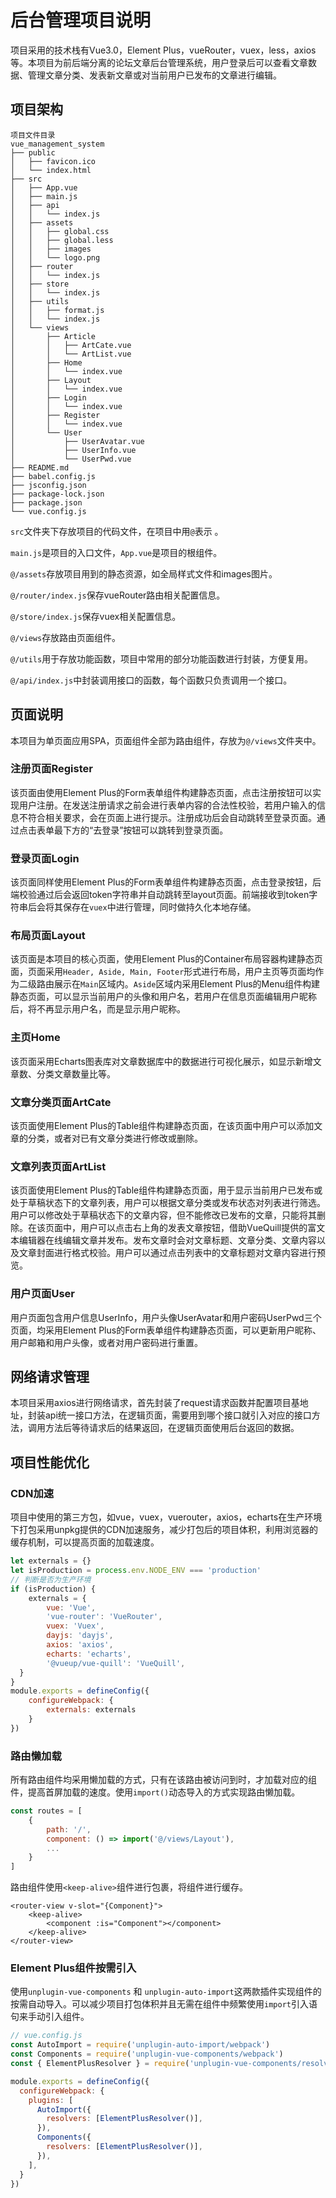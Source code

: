 # 后台管理项目说明

项目采用的技术栈有Vue3.0，Element Plus，vueRouter，vuex，less，axios等。本项目为前后端分离的论坛文章后台管理系统，用户登录后可以查看文章数据、管理文章分类、发表新文章或对当前用户已发布的文章进行编辑。

## 项目架构

```
项目文件目录
vue_management_system
├── public
│   ├── favicon.ico
│   └── index.html
├── src
│   ├── App.vue
│   ├── main.js
│   ├── api
│   │   └── index.js
│   ├── assets
│   │   ├── global.css
│   │   ├── global.less
│   │   ├── images
│   │   └── logo.png
│   ├── router
│   │   └── index.js
│   ├── store
│   │   └── index.js
│   ├── utils
│   │   ├── format.js
│   │   └── index.js
│   └── views
│       ├── Article
│       │   ├── ArtCate.vue
│       │   └── ArtList.vue
│       ├── Home
│       │   └── index.vue
│       ├── Layout
│       │   └── index.vue
│       ├── Login
│       │   └── index.vue
│       ├── Register
│       │   └── index.vue
│       └── User
│           ├── UserAvatar.vue
│           ├── UserInfo.vue
│           └── UserPwd.vue
├── README.md
├── babel.config.js
├── jsconfig.json
├── package-lock.json
├── package.json
└── vue.config.js
```

`src`文件夹下存放项目的代码文件，在项目中用`@`表示 。

`main.js`是项目的入口文件，`App.vue`是项目的根组件。

`@/assets`存放项目用到的静态资源，如全局样式文件和images图片。

`@/router/index.js`保存vueRouter路由相关配置信息。

`@/store/index.js`保存vuex相关配置信息。

`@/views`存放路由页面组件。

`@/utils`用于存放功能函数，项目中常用的部分功能函数进行封装，方便复用。

`@/api/index.js`中封装调用接口的函数，每个函数只负责调用一个接口。

## 页面说明

本项目为单页面应用SPA，页面组件全部为路由组件，存放为`@/views`文件夹中。

### 注册页面Register

该页面由使用Element Plus的Form表单组件构建静态页面，点击注册按钮可以实现用户注册。在发送注册请求之前会进行表单内容的合法性校验，若用户输入的信息不符合相关要求，会在页面上进行提示。注册成功后会自动跳转至登录页面。通过点击表单最下方的“去登录”按钮可以跳转到登录页面。

### 登录页面Login

该页面同样使用Element Plus的Form表单组件构建静态页面，点击登录按钮，后端校验通过后会返回token字符串并自动跳转至layout页面。前端接收到token字符串后会将其保存在`vuex`中进行管理，同时做持久化本地存储。

### 布局页面Layout

该页面是本项目的核心页面，使用Element Plus的Container布局容器构建静态页面，页面采用`Header, Aside, Main, Footer`形式进行布局，用户主页等页面均作为二级路由展示在`Main`区域内。`Aside`区域内采用Element Plus的Menu组件构建静态页面，可以显示当前用户的头像和用户名，若用户在信息页面编辑用户昵称后，将不再显示用户名，而是显示用户昵称。

### 主页Home

该页面采用Echarts图表库对文章数据库中的数据进行可视化展示，如显示新增文章数、分类文章数量比等。

### 文章分类页面ArtCate

该页面使用Element Plus的Table组件构建静态页面，在该页面中用户可以添加文章的分类，或者对已有文章分类进行修改或删除。

### 文章列表页面ArtList

该页面使用Element Plus的Table组件构建静态页面，用于显示当前用户已发布或处于草稿状态下的文章列表，用户可以根据文章分类或发布状态对列表进行筛选。用户可以修改处于草稿状态下的文章内容，但不能修改已发布的文章，只能将其删除。在该页面中，用户可以点击右上角的发表文章按钮，借助VueQuill提供的富文本编辑器在线编辑文章并发布。发布文章时会对文章标题、文章分类、文章内容以及文章封面进行格式校验。用户可以通过点击列表中的文章标题对文章内容进行预览。

### 用户页面User

用户页面包含用户信息UserInfo，用户头像UserAvatar和用户密码UserPwd三个页面，均采用Element Plus的Form表单组件构建静态页面，可以更新用户昵称、用户邮箱和用户头像，或者对用户密码进行重置。

## 网络请求管理

本项目采用axios进行网络请求，首先封装了request请求函数并配置项目基地址，封装api统一接口方法，在逻辑页面，需要用到哪个接口就引入对应的接口方法，调用方法后等待请求后的结果返回，在逻辑页面使用后台返回的数据。

## 项目性能优化

### CDN加速

项目中使用的第三方包，如vue，vuex，vuerouter，axios，echarts在生产环境下打包采用unpkg提供的CDN加速服务，减少打包后的项目体积，利用浏览器的缓存机制，可以提高页面的加载速度。

```js
let externals = {}
let isProduction = process.env.NODE_ENV === 'production'
// 判断是否为生产环境
if (isProduction) {
    externals = {
    	vue: 'Vue',
    	'vue-router': 'VueRouter',
    	vuex: 'Vuex',
    	dayjs: 'dayjs',
    	axios: 'axios',
    	echarts: 'echarts',
    	'@vueup/vue-quill': 'VueQuill',
  }
}
module.exports = defineConfig({
    configureWebpack: {
        externals: externals
    }
})
```

### 路由懒加载

所有路由组件均采用懒加载的方式，只有在该路由被访问到时，才加载对应的组件，提高首屏加载的速度。使用`import()`动态导入的方式实现路由懒加载。

```js
const routes = [
    {
        path: '/',
        component: () => import('@/views/Layout'),
        ...
    }
]
```

路由组件使用`<keep-alive>`组件进行包裹，将组件进行缓存。

```vue
<router-view v-slot="{Component}">
	<keep-alive>
		<component :is="Component"></component>
    </keep-alive>
</router-view>
```

### Element Plus组件按需引入

使用`unplugin-vue-components` 和 `unplugin-auto-import`这两款插件实现组件的按需自动导入。可以减少项目打包体积并且无需在组件中频繁使用`import`引入语句来手动引入组件。

```js
// vue.config.js
const AutoImport = require('unplugin-auto-import/webpack')
const Components = require('unplugin-vue-components/webpack')
const { ElementPlusResolver } = require('unplugin-vue-components/resolvers')

module.exports = defineConfig({
  configureWebpack: {
  	plugins: [
  	  AutoImport({
  	    resolvers: [ElementPlusResolver()],
  	  }),
  	  Components({
  	    resolvers: [ElementPlusResolver()],
  	  }),
  	],
  } 
})
```
